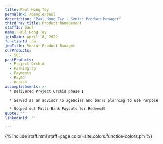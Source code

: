 ```yaml
---
title: Paul Hong Tay
permalink: /people/paul
description: "Paul Hong Tay - Senior Product Manager"
third_nav_title: Product Management
staffId: paul
name: Paul Hong Tay
joinDate: April 18, 2022
functionId: pm
jobTitle: Senior Product Manager
curProducts:
  - SGC
pastProducts:
  - Project Orchid
  - Parking.sg
  - Payments
  - PaySG
  - Redeem
accomplishments: >-
  * Delivered Project Orchid phase 1

  * Served as an advisor to agencies and banks planning to use Purpose Bound Money (PBM)

  * Scoped out Multi-Bank Payouts for RedeemSG
quote: ""
linkedinId: ""

---
```


{% include staff.html staff=page color=site.colors.function-colors.pm %}
